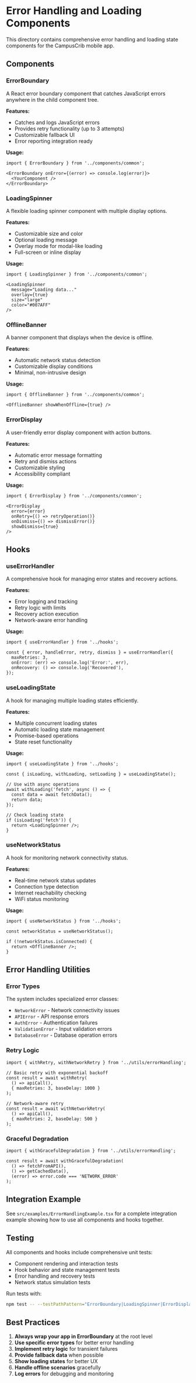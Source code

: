 # Error Handling and Loading Components

This directory contains comprehensive error handling and loading state components for the CampusCrib mobile app.

## Components

### ErrorBoundary
A React error boundary component that catches JavaScript errors anywhere in the child component tree.

**Features:**
- Catches and logs JavaScript errors
- Provides retry functionality (up to 3 attempts)
- Customizable fallback UI
- Error reporting integration ready

**Usage:**
```tsx
import { ErrorBoundary } from '../components/common';

<ErrorBoundary onError={(error) => console.log(error)}>
  <YourComponent />
</ErrorBoundary>
```

### LoadingSpinner
A flexible loading spinner component with multiple display options.

**Features:**
- Customizable size and color
- Optional loading message
- Overlay mode for modal-like loading
- Full-screen or inline display

**Usage:**
```tsx
import { LoadingSpinner } from '../components/common';

<LoadingSpinner 
  message="Loading data..." 
  overlay={true}
  size="large"
  color="#007AFF"
/>
```

### OfflineBanner
A banner component that displays when the device is offline.

**Features:**
- Automatic network status detection
- Customizable display conditions
- Minimal, non-intrusive design

**Usage:**
```tsx
import { OfflineBanner } from '../components/common';

<OfflineBanner showWhenOffline={true} />
```

### ErrorDisplay
A user-friendly error display component with action buttons.

**Features:**
- Automatic error message formatting
- Retry and dismiss actions
- Customizable styling
- Accessibility compliant

**Usage:**
```tsx
import { ErrorDisplay } from '../components/common';

<ErrorDisplay
  error={error}
  onRetry={() => retryOperation()}
  onDismiss={() => dismissError()}
  showDismiss={true}
/>
```

## Hooks

### useErrorHandler
A comprehensive hook for managing error states and recovery actions.

**Features:**
- Error logging and tracking
- Retry logic with limits
- Recovery action execution
- Network-aware error handling

**Usage:**
```tsx
import { useErrorHandler } from '../hooks';

const { error, handleError, retry, dismiss } = useErrorHandler({
  maxRetries: 3,
  onError: (err) => console.log('Error:', err),
  onRecovery: () => console.log('Recovered'),
});
```

### useLoadingState
A hook for managing multiple loading states efficiently.

**Features:**
- Multiple concurrent loading states
- Automatic loading state management
- Promise-based operations
- State reset functionality

**Usage:**
```tsx
import { useLoadingState } from '../hooks';

const { isLoading, withLoading, setLoading } = useLoadingState();

// Use with async operations
await withLoading('fetch', async () => {
  const data = await fetchData();
  return data;
});

// Check loading state
if (isLoading('fetch')) {
  return <LoadingSpinner />;
}
```

### useNetworkStatus
A hook for monitoring network connectivity status.

**Features:**
- Real-time network status updates
- Connection type detection
- Internet reachability checking
- WiFi status monitoring

**Usage:**
```tsx
import { useNetworkStatus } from '../hooks';

const networkStatus = useNetworkStatus();

if (!networkStatus.isConnected) {
  return <OfflineBanner />;
}
```

## Error Handling Utilities

### Error Types
The system includes specialized error classes:
- `NetworkError` - Network connectivity issues
- `APIError` - API response errors
- `AuthError` - Authentication failures
- `ValidationError` - Input validation errors
- `DatabaseError` - Database operation errors

### Retry Logic
```tsx
import { withRetry, withNetworkRetry } from '../utils/errorHandling';

// Basic retry with exponential backoff
const result = await withRetry(
  () => apiCall(),
  { maxRetries: 3, baseDelay: 1000 }
);

// Network-aware retry
const result = await withNetworkRetry(
  () => apiCall(),
  { maxRetries: 2, baseDelay: 500 }
);
```

### Graceful Degradation
```tsx
import { withGracefulDegradation } from '../utils/errorHandling';

const result = await withGracefulDegradation(
  () => fetchFromAPI(),
  () => getCachedData(),
  (error) => error.code === 'NETWORK_ERROR'
);
```

## Integration Example

See `src/examples/ErrorHandlingExample.tsx` for a complete integration example showing how to use all components and hooks together.

## Testing

All components and hooks include comprehensive unit tests:
- Component rendering and interaction tests
- Hook behavior and state management tests
- Error handling and recovery tests
- Network status simulation tests

Run tests with:
```bash
npm test -- --testPathPattern="ErrorBoundary|LoadingSpinner|ErrorDisplay|useErrorHandler|useLoadingState|useNetworkStatus"
```

## Best Practices

1. **Always wrap your app in ErrorBoundary** at the root level
2. **Use specific error types** for better error handling
3. **Implement retry logic** for transient failures
4. **Provide fallback data** when possible
5. **Show loading states** for better UX
6. **Handle offline scenarios** gracefully
7. **Log errors** for debugging and monitoring